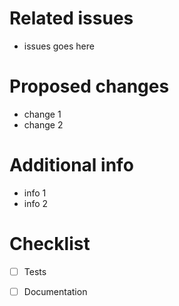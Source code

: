# Related issues
- issues goes here

# Proposed changes
- change 1
- change 2

# Additional info
- info 1
- info 2

# Checklist
- [ ] Tests
- [ ] Documentation

